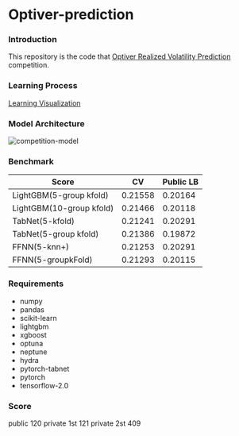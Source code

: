 # Optiver-prediction
### Introduction
This repository is the code that [Optiver Realized Volatility Prediction](https://www.kaggle.com/c/optiver-realized-volatility-prediction) competition.
### Learning Process
[Learning Visualization](https://app.neptune.ai/ds-wook/optiver-prediction/experiments?split=bth&dash=charts&viewId=standard-view)

### Model Architecture
![competition-model](https://user-images.githubusercontent.com/46340424/136811565-958e1ec8-976b-4236-8835-74e2e58b3388.png)

### Benchmark
|Score|CV|Public LB|
|-----|--|------|
|LightGBM(5-group kfold)|0.21558|0.20164|
|LightGBM(10-group kfold)|0.21466|0.20118|
|TabNet(5-kfold)|0.21241|0.20291|
|TabNet(5-group kfold)|0.21386|0.19872|
|FFNN(5-knn+)|0.21253|0.20291|
|FFNN(5-groupkFold)|0.21293|0.20115|

### Requirements
+ numpy
+ pandas
+ scikit-learn
+ lightgbm
+ xgboost
+ optuna
+ neptune
+ hydra
+ pytorch-tabnet
+ pytorch
+ tensorflow-2.0

### Score
public 120
private 1st 121
private 2st 409
